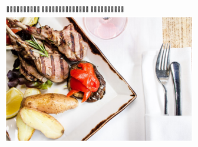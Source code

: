 :bento::fried_shrimp::cake::bread::ice_cream::cookie::lemon::sushi::hamburger::fries:
:pizza::meat_on_bone::poultry_leg::tropical_drink::curry::ramen::egg::custard::dango::rice::doughnut::tea::sake::candy:
:lollipop::honey_pot::chocolate_bar::peach::tomato::sweet_potato::stew::banana::rice_ball::rice_cracker:  

![food](../food.jpg "eat")